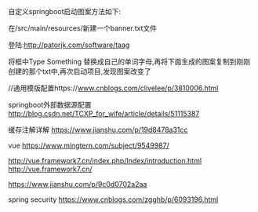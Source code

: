 自定义springboot启动图案方法如下:

在/src/main/resources/新建一个banner.txt文件

登陆:http://patorjk.com/software/taag

将框中Type Something 替换成自己的单词字母,再将下面生成的图案复制到刚刚创建的那个txt中,再次启动项目,发现图案改变了


//通用模版配置https://www.cnblogs.com/clivelee/p/3810006.html

springboot外部数据源配置
http://blog.csdn.net/TCXP_for_wife/article/details/51115387


缓存注解详解
https://www.jianshu.com/p/19d8478a31cc

vue
https://www.mingtern.com/subject/9549987/

http://vue.framework7.cn/index.php/Index/introduction.html
http://vue.framework7.cn/

https://www.jianshu.com/p/9c0d0702a2aa

spring security
https://www.cnblogs.com/zgghb/p/6093196.html